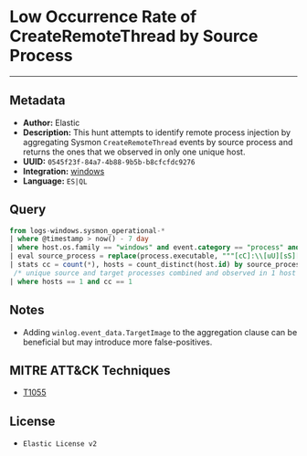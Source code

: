 # Low Occurrence Rate of CreateRemoteThread by Source Process

---

## Metadata

- **Author:** Elastic
- **Description:** This hunt attempts to identify remote process injection by aggregating Sysmon `CreateRemoteThread` events by source process and returns the ones that we observed in only one unique host.
- **UUID:** `0545f23f-84a7-4b88-9b5b-b8cfcfdc9276`
- **Integration:** [windows](https://docs.elastic.co/integrations/windows)
- **Language:** `ES|QL`

## Query

```sql
from logs-windows.sysmon_operational-*
| where @timestamp > now() - 7 day
| where host.os.family == "windows" and event.category == "process" and event.action == "CreateRemoteThread"
| eval source_process = replace(process.executable, """[cC]:\\[uU][sS][eE][rR][sS]\\[a-zA-Z0-9ñ\.\-\_\$~ ]+\\""", "C:\\\\users\\\\user\\\\")
| stats cc = count(*), hosts = count_distinct(host.id) by source_process
 /* unique source and target processes combined and observed in 1 host */
| where hosts == 1 and cc == 1
```

## Notes

- Adding `winlog.event_data.TargetImage` to the aggregation clause can be beneficial but may introduce more false-positives.
## MITRE ATT&CK Techniques

- [T1055](https://attack.mitre.org/techniques/T1055)

## License

- `Elastic License v2`
